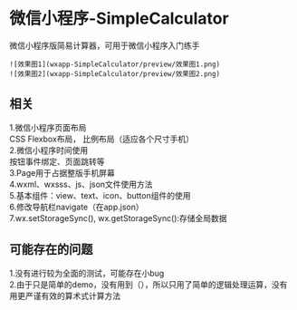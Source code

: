 # 微信小程序-SimpleCalculator
微信小程序版简易计算器，可用于微信小程序入门练手

    ![效果图1](wxapp-SimpleCalculator/preview/效果图1.png)
    ![效果图2](wxapp-SimpleCalculator/preview/效果图2.png)
        

## 相关
 1.微信小程序页面布局<br>
    CSS Flexbox布局， 比例布局（适应各个尺寸手机）<br>
 2.微信小程序时间使用<br>
    按钮事件绑定、页面跳转等<br>
 3.Page用于占据整版手机屏幕<br>
 4.wxml、wxsss、js、json文件使用方法<br>
 5.基本组件：view、text、icon、button组件的使用<br>
 6.修改导航栏navigate（在app.json）<br>
 7.wx.setStorageSync(), wx.getStorageSync():存储全局数据
 
 ## 可能存在的问题
 1.没有进行较为全面的测试，可能存在小bug<br>
 2.由于只是简单的demo，没有用到（），所以只用了简单的逻辑处理运算，没有用更严谨有效的算术式计算方法
